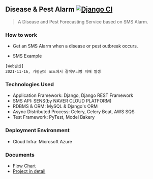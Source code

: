 ## Disease & Pest Alarm [![Django CI](https://github.com/MJbae/disease-pest-alarming/actions/workflows/django_ci.yml/badge.svg)](https://github.com/MJbae/disease-pest-alarming/actions/workflows/django_ci.yml)
> A Disease and Pest Forecasting Service based on SMS Alarm.
### How to work
* Get an SMS Alarm when a disease or pest outbreak occurs.

* SMS Example
~~~text
[Web발신] 
2021-11-16, 가평군의 포도에서 갈색무늬병 피해 발생
~~~

### Technologies Used
* Application Framework: Django, Django REST Framework
* SMS API: SENS(by NAVER CLOUD PLATFORM)
* RDBMS & ORM: MySQL & Django's ORM
* Async Distributed Process: Celery, Celery Beat, AWS SQS
* Test Framework: PyTest, Model Bakery
### Deployment Environment
* Cloud Infra: Microsoft Azure
### Documents
* [Flow Chart](https://github.com/MJbae/disease-pest-alarming/wiki/Flow-Cart)
* [Project in detail](https://studynote.oopy.io/projects/6/)
